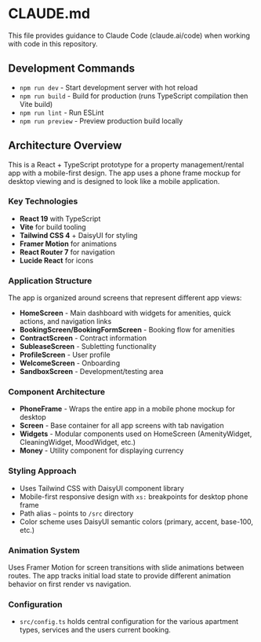 # CLAUDE.md

This file provides guidance to Claude Code (claude.ai/code) when working with code in this repository.

## Development Commands

- `npm run dev` - Start development server with hot reload
- `npm run build` - Build for production (runs TypeScript compilation then Vite build)
- `npm run lint` - Run ESLint
- `npm run preview` - Preview production build locally

## Architecture Overview

This is a React + TypeScript prototype for a property management/rental app with a mobile-first design. The app uses a phone frame mockup for desktop viewing and is designed to look like a mobile application.

### Key Technologies

- **React 19** with TypeScript
- **Vite** for build tooling
- **Tailwind CSS 4** + DaisyUI for styling
- **Framer Motion** for animations
- **React Router 7** for navigation
- **Lucide React** for icons

### Application Structure

The app is organized around screens that represent different app views:

- **HomeScreen** - Main dashboard with widgets for amenities, quick actions, and navigation links
- **BookingScreen/BookingFormScreen** - Booking flow for amenities
- **ContractScreen** - Contract information
- **SubleaseScreen** - Subletting functionality
- **ProfileScreen** - User profile
- **WelcomeScreen** - Onboarding
- **SandboxScreen** - Development/testing area

### Component Architecture

- **PhoneFrame** - Wraps the entire app in a mobile phone mockup for desktop
- **Screen** - Base container for all app screens with tab navigation
- **Widgets** - Modular components used on HomeScreen (AmenityWidget, CleaningWidget, MoodWidget, etc.)
- **Money** - Utility component for displaying currency

### Styling Approach

- Uses Tailwind CSS with DaisyUI component library
- Mobile-first responsive design with `xs:` breakpoints for desktop phone frame
- Path alias `~` points to `/src` directory
- Color scheme uses DaisyUI semantic colors (primary, accent, base-100, etc.)

### Animation System

Uses Framer Motion for screen transitions with slide animations between routes. The app tracks initial load state to provide different animation behavior on first render vs navigation.

### Configuration

- `src/config.ts` holds central configuration for the various apartment types, services and the users current booking.
